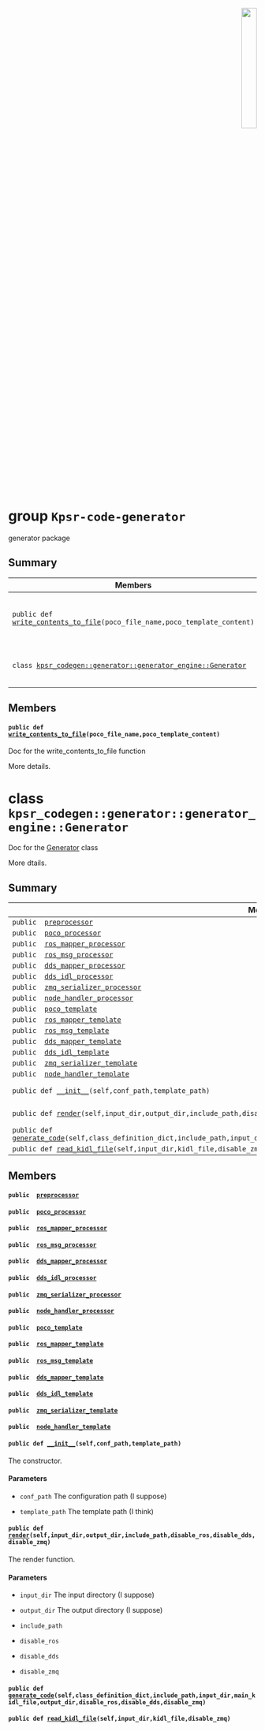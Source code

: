 <p align="right">
  <img width="25%" height="25%"src="../images/klepsydra_logo.jpg">
</p>

# group `Kpsr-code-generator` 

generator package

## Summary

 Members                        | Descriptions                                
--------------------------------|---------------------------------------------
`public def `[`write_contents_to_file`](#group__kpsr-code-generator_1ga8def10f3636f29f9af861aa305bca674)`(poco_file_name,poco_template_content)`            | Doc for the write_contents_to_file function<br/><br/>More details.
`class `[`kpsr_codegen::generator::generator_engine::Generator`](#classkpsr__codegen_1_1generator_1_1generator__engine_1_1Generator) | Doc for the [Generator](#classkpsr__codegen_1_1generator_1_1generator__engine_1_1Generator) class<br/><br/>More dtails.

## Members

#### `public def `[`write_contents_to_file`](#group__kpsr-code-generator_1ga8def10f3636f29f9af861aa305bca674)`(poco_file_name,poco_template_content)` 

Doc for the write_contents_to_file function

More details.

# class `kpsr_codegen::generator::generator_engine::Generator` 

Doc for the [Generator](#classkpsr__codegen_1_1generator_1_1generator__engine_1_1Generator) class

More dtails.

## Summary

 Members                        | Descriptions                                
--------------------------------|---------------------------------------------
`public  `[`preprocessor`](#classkpsr__codegen_1_1generator_1_1generator__engine_1_1Generator_1a92c1f7a5f952f202ab4660840d3a861e) | 
`public  `[`poco_processor`](#classkpsr__codegen_1_1generator_1_1generator__engine_1_1Generator_1acc231f7fe49ce212f8683c982b041c35) | 
`public  `[`ros_mapper_processor`](#classkpsr__codegen_1_1generator_1_1generator__engine_1_1Generator_1add42f3e676a4b91348a3d290f0953d6f) | 
`public  `[`ros_msg_processor`](#classkpsr__codegen_1_1generator_1_1generator__engine_1_1Generator_1a8d495666ff76a816249de9988b0e2edc) | 
`public  `[`dds_mapper_processor`](#classkpsr__codegen_1_1generator_1_1generator__engine_1_1Generator_1a24273ebe48766c81573e8afa25a23ccf) | 
`public  `[`dds_idl_processor`](#classkpsr__codegen_1_1generator_1_1generator__engine_1_1Generator_1a88a32264ad715c6749faef1c922909b6) | 
`public  `[`zmq_serializer_processor`](#classkpsr__codegen_1_1generator_1_1generator__engine_1_1Generator_1adb82976e632bfb235700bf20a94b447c) | 
`public  `[`node_handler_processor`](#classkpsr__codegen_1_1generator_1_1generator__engine_1_1Generator_1a98014912f96dd7224fbec84b6d404790) | 
`public  `[`poco_template`](#classkpsr__codegen_1_1generator_1_1generator__engine_1_1Generator_1a9ecee96161e0a1f21c5f7ede1a8a966c) | 
`public  `[`ros_mapper_template`](#classkpsr__codegen_1_1generator_1_1generator__engine_1_1Generator_1aaf1494eadafba078d76a40546c64eb70) | 
`public  `[`ros_msg_template`](#classkpsr__codegen_1_1generator_1_1generator__engine_1_1Generator_1a40def24fbb9a2e33252c937123204f00) | 
`public  `[`dds_mapper_template`](#classkpsr__codegen_1_1generator_1_1generator__engine_1_1Generator_1ae379f049a57901a325866c424499e9ec) | 
`public  `[`dds_idl_template`](#classkpsr__codegen_1_1generator_1_1generator__engine_1_1Generator_1acfec96706f9025d4975df3c7c641f864) | 
`public  `[`zmq_serializer_template`](#classkpsr__codegen_1_1generator_1_1generator__engine_1_1Generator_1abbbec464d7e8add4bd6a18d214b9f529) | 
`public  `[`node_handler_template`](#classkpsr__codegen_1_1generator_1_1generator__engine_1_1Generator_1ab35315359469d352903ab107cb3a3aac) | 
`public def `[`__init__`](#classkpsr__codegen_1_1generator_1_1generator__engine_1_1Generator_1a17875752e89409f47e7a2e7208107d47)`(self,conf_path,template_path)` | The constructor.
`public def `[`render`](#classkpsr__codegen_1_1generator_1_1generator__engine_1_1Generator_1abd01bc6f6bd052171bafe5d485a1f0e8)`(self,input_dir,output_dir,include_path,disable_ros,disable_dds,disable_zmq)` | The render function.
`public def `[`generate_code`](#classkpsr__codegen_1_1generator_1_1generator__engine_1_1Generator_1aacd383445b8f4e2ae8946aaea86d10d0)`(self,class_definition_dict,include_path,input_dir,main_kidl_file,output_dir,disable_ros,disable_dds,disable_zmq)` | 
`public def `[`read_kidl_file`](#classkpsr__codegen_1_1generator_1_1generator__engine_1_1Generator_1a514548afbc084b5bd3f25450e477bd48)`(self,input_dir,kidl_file,disable_zmq)` | 

## Members

#### `public  `[`preprocessor`](#classkpsr__codegen_1_1generator_1_1generator__engine_1_1Generator_1a92c1f7a5f952f202ab4660840d3a861e) 

#### `public  `[`poco_processor`](#classkpsr__codegen_1_1generator_1_1generator__engine_1_1Generator_1acc231f7fe49ce212f8683c982b041c35) 

#### `public  `[`ros_mapper_processor`](#classkpsr__codegen_1_1generator_1_1generator__engine_1_1Generator_1add42f3e676a4b91348a3d290f0953d6f) 

#### `public  `[`ros_msg_processor`](#classkpsr__codegen_1_1generator_1_1generator__engine_1_1Generator_1a8d495666ff76a816249de9988b0e2edc) 

#### `public  `[`dds_mapper_processor`](#classkpsr__codegen_1_1generator_1_1generator__engine_1_1Generator_1a24273ebe48766c81573e8afa25a23ccf) 

#### `public  `[`dds_idl_processor`](#classkpsr__codegen_1_1generator_1_1generator__engine_1_1Generator_1a88a32264ad715c6749faef1c922909b6) 

#### `public  `[`zmq_serializer_processor`](#classkpsr__codegen_1_1generator_1_1generator__engine_1_1Generator_1adb82976e632bfb235700bf20a94b447c) 

#### `public  `[`node_handler_processor`](#classkpsr__codegen_1_1generator_1_1generator__engine_1_1Generator_1a98014912f96dd7224fbec84b6d404790) 

#### `public  `[`poco_template`](#classkpsr__codegen_1_1generator_1_1generator__engine_1_1Generator_1a9ecee96161e0a1f21c5f7ede1a8a966c) 

#### `public  `[`ros_mapper_template`](#classkpsr__codegen_1_1generator_1_1generator__engine_1_1Generator_1aaf1494eadafba078d76a40546c64eb70) 

#### `public  `[`ros_msg_template`](#classkpsr__codegen_1_1generator_1_1generator__engine_1_1Generator_1a40def24fbb9a2e33252c937123204f00) 

#### `public  `[`dds_mapper_template`](#classkpsr__codegen_1_1generator_1_1generator__engine_1_1Generator_1ae379f049a57901a325866c424499e9ec) 

#### `public  `[`dds_idl_template`](#classkpsr__codegen_1_1generator_1_1generator__engine_1_1Generator_1acfec96706f9025d4975df3c7c641f864) 

#### `public  `[`zmq_serializer_template`](#classkpsr__codegen_1_1generator_1_1generator__engine_1_1Generator_1abbbec464d7e8add4bd6a18d214b9f529) 

#### `public  `[`node_handler_template`](#classkpsr__codegen_1_1generator_1_1generator__engine_1_1Generator_1ab35315359469d352903ab107cb3a3aac) 

#### `public def `[`__init__`](#classkpsr__codegen_1_1generator_1_1generator__engine_1_1Generator_1a17875752e89409f47e7a2e7208107d47)`(self,conf_path,template_path)` 

The constructor.

#### Parameters
* `conf_path` The configuration path (I suppose) 

* `template_path` The template path (I think)

#### `public def `[`render`](#classkpsr__codegen_1_1generator_1_1generator__engine_1_1Generator_1abd01bc6f6bd052171bafe5d485a1f0e8)`(self,input_dir,output_dir,include_path,disable_ros,disable_dds,disable_zmq)` 

The render function.

#### Parameters
* `input_dir` The input directory (I suppose) 

* `output_dir` The output directory (I suppose) 

* `include_path` 

* `disable_ros` 

* `disable_dds` 

* `disable_zmq`

#### `public def `[`generate_code`](#classkpsr__codegen_1_1generator_1_1generator__engine_1_1Generator_1aacd383445b8f4e2ae8946aaea86d10d0)`(self,class_definition_dict,include_path,input_dir,main_kidl_file,output_dir,disable_ros,disable_dds,disable_zmq)` 

#### `public def `[`read_kidl_file`](#classkpsr__codegen_1_1generator_1_1generator__engine_1_1Generator_1a514548afbc084b5bd3f25450e477bd48)`(self,input_dir,kidl_file,disable_zmq)` 

